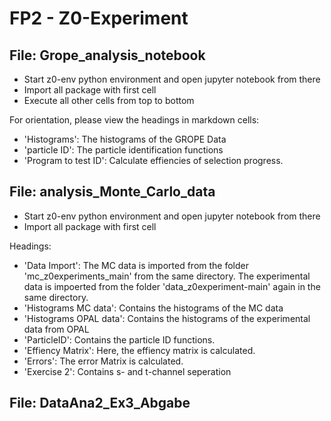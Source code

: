# FP2 - Z0-Experiment

## File: Grope_analysis_notebook 
* Start z0-env python environment and open jupyter notebook from there
* Import all package with first cell
* Execute all other cells from top to bottom

For orientation, please view the headings in markdown cells:
* 'Histograms': The histograms of the GROPE Data
* 'particle ID': The particle identification functions
* 'Program to test ID': Calculate effiencies of selection progress.

## File: analysis_Monte_Carlo_data
* Start z0-env python environment and open jupyter notebook from there
* Import all package with first cell

Headings:
* 'Data Import': The MC data is imported from the folder 'mc_z0experiments_main' from the same directory. The experimental data is impoerted from the folder 'data_z0experiment-main' again in the same directory.
* 'Histograms MC data': Contains the histograms of the MC data
* 'Histograms OPAL data': Contains the histograms of the experimental data from OPAL
* 'ParticleID': Contains the particle ID functions.
* 'Effiency Matrix': Here, the effiency matrix is calculated. 
* 'Errors': The error Matrix is calculated.
* 'Exercise 2': Contains s- and t-channel seperation

## File: DataAna2_Ex3_Abgabe
